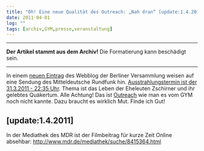 ```yaml
---
title: "Oh! Eine neue Qualität des Outreach: „Nah dran“ [update:1.4.2011]"
date: 2011-04-01
log: ""
tags: [archiv,GYM,presse,veranstaltung]
---
```

<hr><b>Der Artikel stammt aus dem Archiv!</b> Die Formatierung kann beschädigt sein.<hr>

In einem <a href="http://quaekerberlin.wordpress.com/2011/03/31/nah-dran/">neuen Eintrag</a> des Webblog der Berliner Versammlung weisen auf eine Sendung des Mitteldeutsche Rundfunk hin. <a href="http://www.mdr.de/nah_dran/8404525.html">Ausstrahlungstermin ist der 31.3.2011 - 22:35 Uhr</a>. Thema ist das Leben der Eheleuten Zschirner und ihr gelebtes Qu&auml;kertum. Alle Achtung! Das ist <a href="http://de.wikipedia.org/wiki/Glossar_Qu%C3%A4kertum#O">Outreach</a> wie man es vom GYM noch nicht kannte. Dazu braucht es wirklich Mut. Finde ich Gut!
<!--break-->
<h2> [update:1.4.2011]</h2>

In der Mediathek des MDR ist der Filmbeitrag für kurze Zeit Online absehbar:
 http://www.mdr.de/mediathek/suche/8415364.html
